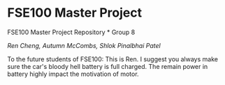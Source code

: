 # FSE100 Master Project
FSE100 Master Project Repository * Group 8

*Ren Cheng, Autumn McCombs, Shlok Pinalbhai Patel*


To the future students of FSE100:
This is Ren. I suggest you always make sure the car's bloody hell battery is full charged.
The remain power in battery highly impact the motivation of motor. 
